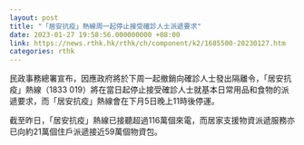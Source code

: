 ```yaml
---
layout: post
title: "「居安抗疫」熱線周一起停止接受確診人士派遞要求"
date: 2023-01-27 19:58:56.000000000 +08:00
link: https://news.rthk.hk/rthk/ch/component/k2/1685500-20230127.htm
categories: rthk
---
```


民政事務總署宣布，因應政府將於下周一起撤銷向確診人士發出隔離令，「居安抗疫」熱線（1833 019）將在當日起停止接受確診人士就基本日常用品和食物的派遞要求，而「居安抗疫」熱線會在下月5日晚上11時後停運。

截至昨日，「居安抗疫」熱線已接聽超過116萬個來電，而居家支援物資派遞服務亦已向約21萬個住戶派遞接近59萬個物資包。
